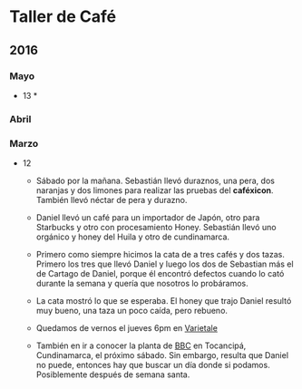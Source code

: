 # Taller de Café

## 2016

### Mayo
* 13
	* 

### Abril
### Marzo

* 12

  * Sábado por la mañana. Sebastián llevó duraznos, una pera, dos naranjas y dos limones para realizar las pruebas del **caféxicon**. También llevó néctar de pera y durazno.

  * Daniel llevó un café para un importador de Japón, otro para Starbucks y otro con procesamiento Honey. Sebastián llevó uno orgánico y honey del Huila y otro de cundinamarca.

  * Primero como siempre hicimos la cata de a tres cafés y dos tazas. Primero los tres que llevó Daniel y luego los dos de Sebastian más el de Cartago de Daniel, porque él encontró defectos cuando lo cató durante la semana y quería que nosotros lo probáramos.

  * La cata mostró lo que se esperaba. El honey que trajo Daniel resultó muy bueno, una taza un poco caída, pero rebueno.

  * Quedamos de vernos el jueves 6pm en [Varietale](http://www.varietale.com.co) 

  * También en ir a conocer la planta de [BBC](http://bogotabeercompany.com) en Tocancipá, Cundinamarca, el próximo sábado. Sin embargo, resulta que Daniel no puede, entonces hay que buscar un día donde si podamos. Posiblemente después de semana santa. 

    ​